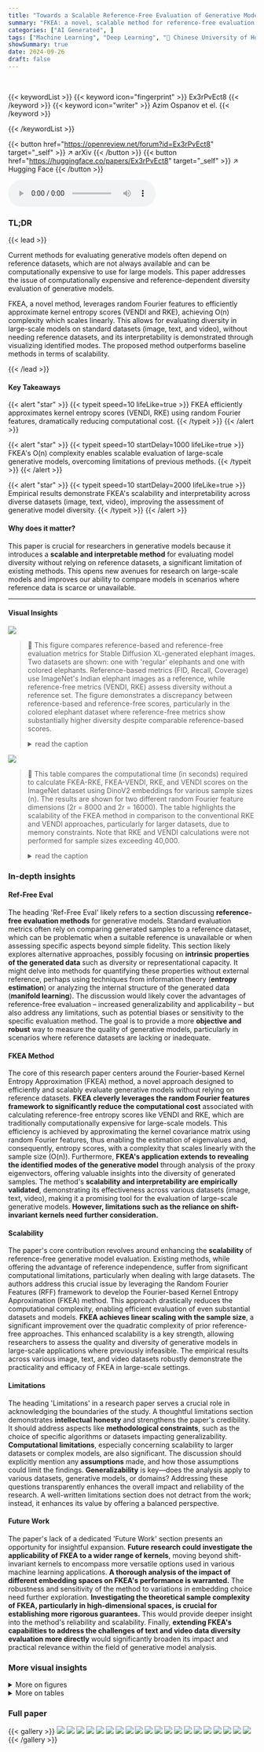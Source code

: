 ```yaml
---
title: "Towards a Scalable Reference-Free Evaluation of Generative Models"
summary: "FKEA: a novel, scalable method for reference-free evaluation of generative models' diversity using random Fourier features, overcoming computational limitations of existing entropy-based scores."
categories: ["AI Generated", ]
tags: ["Machine Learning", "Deep Learning", "🏢 Chinese University of Hong Kong",]
showSummary: true
date: 2024-09-26
draft: false
---
```


<br>

{{< keywordList >}}
{{< keyword icon="fingerprint" >}} Ex3rPvEct8 {{< /keyword >}}
{{< keyword icon="writer" >}} Azim Ospanov et el. {{< /keyword >}}
 
{{< /keywordList >}}

{{< button href="https://openreview.net/forum?id=Ex3rPvEct8" target="_self" >}}
↗ arXiv
{{< /button >}}
{{< button href="https://huggingface.co/papers/Ex3rPvEct8" target="_self" >}}
↗ Hugging Face
{{< /button >}}



<audio controls>
    <source src="https://ai-paper-reviewer.com/Ex3rPvEct8/podcast.wav" type="audio/wav">
    Your browser does not support the audio element.
</audio>


### TL;DR


{{< lead >}}

Current methods for evaluating generative models often depend on reference datasets, which are not always available and can be computationally expensive to use for large models.  This paper addresses the issue of computationally expensive and reference-dependent diversity evaluation of generative models.  



FKEA, a novel method, leverages random Fourier features to efficiently approximate kernel entropy scores (VENDI and RKE), achieving O(n) complexity which scales linearly.  This allows for evaluating diversity in large-scale models on standard datasets (image, text, and video), without needing reference datasets, and its interpretability is demonstrated through visualizing identified modes.  The proposed method outperforms baseline methods in terms of scalability.

{{< /lead >}}


#### Key Takeaways

{{< alert "star" >}}
{{< typeit speed=10 lifeLike=true >}} FKEA efficiently approximates kernel entropy scores (VENDI, RKE) using random Fourier features, dramatically reducing computational cost. {{< /typeit >}}
{{< /alert >}}

{{< alert "star" >}}
{{< typeit speed=10 startDelay=1000 lifeLike=true >}} FKEA's O(n) complexity enables scalable evaluation of large-scale generative models, overcoming limitations of previous methods. {{< /typeit >}}
{{< /alert >}}

{{< alert "star" >}}
{{< typeit speed=10 startDelay=2000 lifeLike=true >}} Empirical results demonstrate FKEA's scalability and interpretability across diverse datasets (image, text, video), improving the assessment of generative model diversity. {{< /typeit >}}
{{< /alert >}}

#### Why does it matter?
This paper is crucial for researchers in generative models because it introduces a **scalable and interpretable method** for evaluating model diversity without relying on reference datasets, a significant limitation of existing methods.  This opens new avenues for research on large-scale models and improves our ability to compare models in scenarios where reference data is scarce or unavailable.

------
#### Visual Insights



![](https://ai-paper-reviewer.com/Ex3rPvEct8/figures_1_1.jpg)

> 🔼 This figure compares reference-based and reference-free evaluation metrics for Stable Diffusion XL-generated elephant images.  Two datasets are shown: one with 'regular' elephants and one with colored elephants.  Reference-based metrics (FID, Recall, Coverage) use ImageNet's Indian elephant images as a reference, while reference-free metrics (VENDI, RKE) assess diversity without a reference set.  The figure demonstrates a discrepancy between reference-based and reference-free scores, particularly in the colored elephant dataset where reference-free metrics show substantially higher diversity despite comparable reference-based scores.
> <details>
> <summary>read the caption</summary>
> Figure 1: Reference-based vs. reference-free scores on two datasets of Stable Diffusion XL generated elephant images. FID, Recall, and Coverage scores (colored orange) are reference-based, whereas VENDI and RKE scores (colored blue) are reference-free. Inception.V3 is used as the backbone embedding. Reference-based metrics use 'Indian elephant' samples in ImageNet as reference data.
> </details>





![](https://ai-paper-reviewer.com/Ex3rPvEct8/tables_7_1.jpg)

> 🔼 This table compares the computational time (in seconds) required to calculate FKEA-RKE, FKEA-VENDI, RKE, and VENDI scores on the ImageNet dataset using DinoV2 embeddings for various sample sizes (n). The results are shown for two different random Fourier feature dimensions (2r = 8000 and 2r = 16000). The table highlights the scalability of the FKEA method in comparison to the conventional RKE and VENDI approaches, particularly for larger datasets, due to memory constraints. Note that RKE and VENDI calculations were not performed for sample sizes exceeding 40,000.
> <details>
> <summary>read the caption</summary>
> Table 1: Time complexity for FKEA and non-FKEA based metrics (RKE and VENDI) on ImageNet dataset with DinoV2 embedding. Computation of VENDI and RKE on 40k+ samples are omitted due to memory overflow during metric computation.
> </details>





### In-depth insights


#### Ref-Free Eval
The heading 'Ref-Free Eval' likely refers to a section discussing **reference-free evaluation methods** for generative models.  Standard evaluation metrics often rely on comparing generated samples to a reference dataset, which can be problematic when a suitable reference is unavailable or when assessing specific aspects beyond simple fidelity.  This section likely explores alternative approaches, possibly focusing on **intrinsic properties of the generated data** such as diversity or representational capacity.  It might delve into methods for quantifying these properties without external reference, perhaps using techniques from information theory (**entropy estimation**) or analyzing the internal structure of the generated data (**manifold learning**).  The discussion would likely cover the advantages of reference-free evaluation – increased generalizability and applicability – but also address any limitations, such as potential biases or sensitivity to the specific evaluation method.  The goal is to provide a more **objective and robust** way to measure the quality of generative models, particularly in scenarios where reference datasets are lacking or inadequate.

#### FKEA Method
The core of this research paper centers around the Fourier-based Kernel Entropy Approximation (FKEA) method, a novel approach designed to efficiently and scalably evaluate generative models without relying on reference datasets.  **FKEA cleverly leverages the random Fourier features framework to significantly reduce the computational cost** associated with calculating reference-free entropy scores like VENDI and RKE, which are traditionally computationally expensive for large-scale models.  This efficiency is achieved by approximating the kernel covariance matrix using random Fourier features, thus enabling the estimation of eigenvalues and, consequently, entropy scores, with a complexity that scales linearly with the sample size (O(n)).  Furthermore, **FKEA's application extends to revealing the identified modes of the generative model** through analysis of the proxy eigenvectors, offering valuable insights into the diversity of generated samples.  The method's **scalability and interpretability are empirically validated**, demonstrating its effectiveness across various datasets (image, text, video), making it a promising tool for the evaluation of large-scale generative models.  **However, limitations such as the reliance on shift-invariant kernels need further consideration.**

#### Scalability
The paper's core contribution revolves around enhancing the **scalability** of reference-free generative model evaluation.  Existing methods, while offering the advantage of reference independence, suffer from significant computational limitations, particularly when dealing with large datasets.  The authors address this crucial issue by leveraging the Random Fourier Features (RFF) framework to develop the Fourier-based Kernel Entropy Approximation (FKEA) method.  This approach drastically reduces the computational complexity, enabling efficient evaluation of even substantial datasets and models. **FKEA achieves linear scaling with the sample size**, a significant improvement over the quadratic complexity of prior reference-free approaches. This enhanced scalability is a key strength, allowing researchers to assess the quality and diversity of generative models in large-scale applications where previously infeasible. The empirical results across various image, text, and video datasets robustly demonstrate the practicality and efficacy of FKEA in large-scale settings.

#### Limitations
The heading 'Limitations' in a research paper serves a crucial role in acknowledging the boundaries of the study.  A thoughtful limitations section demonstrates **intellectual honesty** and strengthens the paper's credibility.  It should address aspects like **methodological constraints**, such as the choice of specific algorithms or datasets impacting generalizability.  **Computational limitations**, especially concerning scalability to larger datasets or complex models, are also significant.  The discussion should explicitly mention any **assumptions** made, and how those assumptions could limit the findings.  **Generalizability** is key—does the analysis apply to various datasets, generative models, or domains?  Addressing these questions transparently enhances the overall impact and reliability of the research.  A well-written limitations section does not detract from the work; instead, it enhances its value by offering a balanced perspective.

#### Future Work
The paper's lack of a dedicated 'Future Work' section presents an opportunity for insightful expansion.  **Future research could investigate the applicability of FKEA to a wider range of kernels**, moving beyond shift-invariant kernels to encompass more versatile options used in various machine learning applications.  **A thorough analysis of the impact of different embedding spaces on FKEA's performance is warranted.**  The robustness and sensitivity of the method to variations in embedding choice need further exploration.  **Investigating the theoretical sample complexity of FKEA, particularly in high-dimensional spaces, is crucial for establishing more rigorous guarantees.** This would provide deeper insight into the method's reliability and scalability.  Finally, **extending FKEA's capabilities to address the challenges of text and video data diversity evaluation more directly** would significantly broaden its impact and practical relevance within the field of generative model analysis.


### More visual insights

<details>
<summary>More on figures
</summary>


![](https://ai-paper-reviewer.com/Ex3rPvEct8/figures_7_1.jpg)

> 🔼 This figure shows the top 10 modes identified by FKEA in a single-colored MNIST dataset.  Each mode represents a cluster of similar images.  The plots show how the reference-free diversity metrics (RKE and VENDI) increase as the number of labels (i.e., the number of distinct digit classes present in the generated samples) increases.  The images in each mode illustrate the types of digits that are grouped together by the algorithm.
> <details>
> <summary>read the caption</summary>
> Figure 2: RFF-based identified clusters used in FKEA Evaluation in single-colored MNIST [46] dataset with pixel embedding, Fourier feature dimension 2r = 4000 and bandwidth σ = 7. The graphs indicate increase in FKEA RKE/VENDI diversity metrics with increasing number of labels.
> </details>



![](https://ai-paper-reviewer.com/Ex3rPvEct8/figures_8_1.jpg)

> 🔼 This figure demonstrates the results of applying the Fourier-based Kernel Entropy Approximation (FKEA) method to the single-colored MNIST dataset.  The method identifies clusters within the data based on the eigenvectors of a proxy kernel matrix calculated using random Fourier features.  The figure shows the top 10 identified clusters (modes) and plots showing how the FKEA-based RKE and VENDI diversity metrics increase with the number of labels (classes) in the dataset.  This illustrates the scalability and interpretability of FKEA in evaluating the diversity of generated samples.
> <details>
> <summary>read the caption</summary>
> Figure 2: RFF-based identified clusters used in FKEA Evaluation in single-colored MNIST [46] dataset with pixel embedding, Fourier feature dimension 2r = 4000 and bandwidth σ = 7. The graphs indicate increase in FKEA RKE/VENDI diversity metrics with increasing number of labels.
> </details>



![](https://ai-paper-reviewer.com/Ex3rPvEct8/figures_8_2.jpg)

> 🔼 This figure shows how FKEA metrics (FKEA-VENDI-1.0, FKEA-VENDI-1.5, and FKEA-RKE) change with different truncation factors (ψ) applied to StyleGAN3 generated FFHQ samples.  The plots illustrate the increasing trend of the scores with increasing truncation factor values, indicating how this parameter affects the diversity assessment by FKEA. The image grids below the plots show samples from the top clusters with the highest scores for each truncation factor, giving a visual representation of the clustering behavior. 
> <details>
> <summary>read the caption</summary>
> Figure 4: FKEA metrics behavior under different truncation factor ψ of StyleGAN3 [47] generated FFHQ samples.
> </details>



![](https://ai-paper-reviewer.com/Ex3rPvEct8/figures_9_1.jpg)

> 🔼 This figure visualizes the clusters identified by the Fourier-based Kernel Entropy Approximation (FKEA) method in a single-colored version of the MNIST dataset.  The FKEA method uses random Fourier features to approximate the kernel matrix, making it computationally efficient for large datasets.  The plots in the figure show the increase in the RKE and VENDI diversity metrics as the number of labels increases.  The identified modes, or clusters, are visually represented, demonstrating how FKEA groups similar images together.
> <details>
> <summary>read the caption</summary>
> Figure 2: RFF-based identified clusters used in FKEA Evaluation in single-colored MNIST [46] dataset with pixel embedding, Fourier feature dimension 2r = 4000 and bandwidth σ = 7. The graphs indicate increase in FKEA RKE/VENDI diversity metrics with increasing number of labels.
> </details>



![](https://ai-paper-reviewer.com/Ex3rPvEct8/figures_9_2.jpg)

> 🔼 This figure shows the top 10 modes identified by the FKEA method in a single-colored MNIST dataset.  Each mode represents a cluster of similar images. The RFF (Random Fourier Features) method was used with 4000 features and a bandwidth of 7. As the number of labels (representing different digits) increases, the diversity metrics (RKE and VENDI) also increase, indicating that the model generates more diverse images.
> <details>
> <summary>read the caption</summary>
> Figure 2: RFF-based identified clusters used in FKEA Evaluation in single-colored MNIST [46] dataset with pixel embedding, Fourier feature dimension 2r = 4000 and bandwidth σ = 7. The graphs indicate increase in FKEA RKE/VENDI diversity metrics with increasing number of labels.
> </details>



![](https://ai-paper-reviewer.com/Ex3rPvEct8/figures_18_1.jpg)

> 🔼 This figure shows the top 4 clusters identified by the Fourier-based Kernel Entropy Approximation (FKEA) method on the ImageNet dataset using DinoV2 embeddings and a Gaussian kernel with bandwidth σ = 25.  The results are displayed for four different sample sizes: 10k, 50k, 100k, and 250k. The images within each cluster visually represent the types of images that are grouped together by the algorithm. As the number of samples increases, the clusters become more coherent and the algorithm's ability to group similar images improves, demonstrating the scalability of the FKEA method.
> <details>
> <summary>read the caption</summary>
> Figure 7: RFF-based identified clusters used in FKEA Evaluation in ImageNet dataset with DinoV2 embeddings and bandwidth σ = 25 at varying number of samples n
> </details>



![](https://ai-paper-reviewer.com/Ex3rPvEct8/figures_19_1.jpg)

> 🔼 This figure visualizes the top 10 modes identified by the Fourier-based Kernel Entropy Approximation (FKEA) method in a single-colored MNIST dataset.  It shows how the FKEA method identifies clusters of similar images (modes), and demonstrates that the diversity metrics (RKE and VENDI) increase as the number of distinct image classes (labels) in the dataset grows. Each mode displays a representative set of images belonging to that specific cluster, highlighting the method's ability to capture and quantify the diversity of generated samples.
> <details>
> <summary>read the caption</summary>
> Figure 2: RFF-based identified clusters used in FKEA Evaluation in single-colored MNIST [46] dataset with pixel embedding, Fourier feature dimension 2r = 4000 and bandwidth σ = 7. The graphs indicate increase in FKEA RKE/VENDI diversity metrics with increasing number of labels.
> </details>



![](https://ai-paper-reviewer.com/Ex3rPvEct8/figures_20_1.jpg)

> 🔼 This figure shows the top 8 clusters identified by the Fourier-based Kernel Entropy Approximation (FKEA) method in the FFHQ dataset.  The FKEA method uses random Fourier features to efficiently approximate the kernel covariance matrix, enabling scalable evaluation of generative models. Each cluster represents a mode identified by FKEA and showcases a set of images belonging to that mode. The images illustrate the diversity of generated samples that fall into each of the identified clusters in the FFHQ dataset. DinoV2 embeddings and a bandwidth (σ) of 20 were used in the FKEA evaluation.
> <details>
> <summary>read the caption</summary>
> Figure 8: RFF-based identified clusters used in FKEA Evaluation in FFHQ dataset with DinoV2 embeddings and bandwidth σ = 20
> </details>



![](https://ai-paper-reviewer.com/Ex3rPvEct8/figures_20_2.jpg)

> 🔼 This figure shows the top 10 modes identified by FKEA in a single-colored MNIST dataset.  Each mode represents a cluster of similar images.  The graphs illustrate how the RKE and VENDI diversity scores increase as the number of distinct digit labels in the dataset grows, demonstrating that FKEA can effectively capture and quantify the diversity of generated data.
> <details>
> <summary>read the caption</summary>
> Figure 2: RFF-based identified clusters used in FKEA Evaluation in single-colored MNIST [46] dataset with pixel embedding, Fourier feature dimension 2r = 4000 and bandwidth σ = 7. The graphs indicate increase in FKEA RKE/VENDI diversity metrics with increasing number of labels.
> </details>



![](https://ai-paper-reviewer.com/Ex3rPvEct8/figures_21_1.jpg)

> 🔼 This figure shows the top 4 modes identified by FKEA in the ImageNet dataset using DinoV2 embeddings and a Gaussian kernel with bandwidth σ = 25.  Each mode represents a cluster of images with similar visual characteristics. The figure demonstrates the effect of the number of samples (n) on the quality and distinctness of these clusters, illustrating improved cluster separation with larger sample sizes.
> <details>
> <summary>read the caption</summary>
> Figure 7: RFF-based identified clusters used in FKEA Evaluation in ImageNet dataset with DinoV2 embeddings and bandwidth σ = 25 at varying number of samples n
> </details>



![](https://ai-paper-reviewer.com/Ex3rPvEct8/figures_21_2.jpg)

> 🔼 This figure shows the top 8 clusters identified by the Fourier-based Kernel Entropy Approximation (FKEA) method on the Fashion-MNIST dataset.  Each cluster represents a distinct mode identified by FKEA, visually demonstrating the diversity of the generated samples according to the method.  The use of pixel embeddings and a bandwidth (σ) of 15 are specified parameters of the FKEA process for this dataset. 
> <details>
> <summary>read the caption</summary>
> Figure 11: RFF-based identified clusters used in FKEA Evaluation in FASHION-MNIST [50] dataset with pixel embeddings and bandwidth σ = 15.
> </details>



![](https://ai-paper-reviewer.com/Ex3rPvEct8/figures_23_1.jpg)

> 🔼 This figure shows the top 10 modes identified by FKEA in a single-colored MNIST dataset.  Each mode represents a cluster of similar images. The figure demonstrates that as the number of labels (i.e., the number of distinct digit classes considered) increases, the FKEA-based RKE and VENDI diversity scores also increase, indicating that the model generates more diverse samples.  The visualizations help illustrate how FKEA identifies modes (clusters) in the data.
> <details>
> <summary>read the caption</summary>
> Figure 2: RFF-based identified clusters used in FKEA Evaluation in single-colored MNIST [46] dataset with pixel embedding, Fourier feature dimension 2r = 4000 and bandwidth σ = 7. The graphs indicate increase in FKEA RKE/VENDI diversity metrics with increasing number of labels.
> </details>



![](https://ai-paper-reviewer.com/Ex3rPvEct8/figures_23_2.jpg)

> 🔼 This figure visualizes the top 10 modes identified by the Fourier-based Kernel Entropy Approximation (FKEA) method on a single-colored version of the MNIST dataset.  The visualization shows the identified image clusters for each mode, indicating that FKEA captures distinct visual patterns.  The accompanying plots illustrate a trend of increasing diversity metrics (RKE and VENDI) as the number of labels increases, suggesting that FKEA effectively captures the diversity of the generated data. Pixel embeddings were used, along with a Fourier feature dimension of 4000 and a bandwidth of 7.
> <details>
> <summary>read the caption</summary>
> Figure 2: RFF-based identified clusters used in FKEA Evaluation in single-colored MNIST [46] dataset with pixel embedding, Fourier feature dimension 2r = 4000 and bandwidth σ = 7. The graphs indicate increase in FKEA RKE/VENDI diversity metrics with increasing number of labels.
> </details>



![](https://ai-paper-reviewer.com/Ex3rPvEct8/figures_24_1.jpg)

> 🔼 This figure shows the top 10 modes identified by FKEA in the colored MNIST dataset. Each mode represents a cluster of similar images. The number of labels increases from 2 to 10, showing how the diversity metrics (RKE and VENDI) increase with the number of distinct clusters.
> <details>
> <summary>read the caption</summary>
> Figure 2: RFF-based identified clusters used in FKEA Evaluation in single-colored MNIST [46] dataset with pixel embedding, Fourier feature dimension 2r = 4000 and bandwidth σ = 7. The graphs indicate increase in FKEA RKE/VENDI diversity metrics with increasing number of labels.
> </details>



![](https://ai-paper-reviewer.com/Ex3rPvEct8/figures_24_2.jpg)

> 🔼 This figure shows the top 10 modes identified by the FKEA method in a single-colored MNIST dataset.  Each mode represents a cluster of similar images, and the figure demonstrates how the diversity metrics (RKE and VENDI) increase as the number of distinct image classes (labels) increases.  The results visually showcase how the FKEA method successfully identifies and separates distinct clusters of images based on visual characteristics.
> <details>
> <summary>read the caption</summary>
> Figure 2: RFF-based identified clusters used in FKEA Evaluation in single-colored MNIST [46] dataset with pixel embedding, Fourier feature dimension 2r = 4000 and bandwidth σ = 7. The graphs indicate increase in FKEA RKE/VENDI diversity metrics with increasing number of labels.
> </details>



![](https://ai-paper-reviewer.com/Ex3rPvEct8/figures_25_1.jpg)

> 🔼 This figure shows the top 4 modes identified by FKEA in the ImageNet dataset using DinoV2 embeddings and a Gaussian kernel with a bandwidth of 25.  It demonstrates how the quality of the identified clusters improves as the number of samples (n) increases, progressing from noisy and merged clusters at n=10k to more coherent and meaningful clusters at n=250k. This highlights the importance of sample size for accurate entropy estimation using FKEA.
> <details>
> <summary>read the caption</summary>
> Figure 7: RFF-based identified clusters used in FKEA Evaluation in ImageNet dataset with DinoV2 embeddings and bandwidth σ = 25 at varying number of samples n.
> </details>



![](https://ai-paper-reviewer.com/Ex3rPvEct8/figures_25_2.jpg)

> 🔼 This figure shows the top 4 modes identified by the FKEA method in the ImageNet dataset using DinoV2 embeddings and a Gaussian kernel with bandwidth σ = 25.  It demonstrates the impact of the number of samples (n) on the quality and coherence of the resulting clusters.  As the number of samples increases from 10k to 250k, the clusters become increasingly refined and semantically meaningful, highlighting the scalability of the FKEA approach for large datasets.
> <details>
> <summary>read the caption</summary>
> Figure 7: RFF-based identified clusters used in FKEA Evaluation in ImageNet dataset with DinoV2 embeddings and bandwidth σ = 25 at varying number of samples n
> </details>



![](https://ai-paper-reviewer.com/Ex3rPvEct8/figures_26_1.jpg)

> 🔼 This figure displays the convergence behavior of diversity metrics (VENDI and RKE, both with and without FKEA approximation) across various text and image embeddings.  The left panels show results for different text embeddings (text-embedding-3-large, text-embedding-3-small, Gemini, BERT) on a synthetic dataset with an increasing number of countries. The right panels showcase similar results for different image embeddings (DinoV2, CLIP, InceptionV3, SwAV) on the ImageNet dataset with an increasing number of classes.  The plots illustrate how the diversity metrics evolve as the number of data samples increases, demonstrating the convergence properties of the FKEA method.
> <details>
> <summary>read the caption</summary>
> Figure 19: Summary of diversity convergence with r = 12000 and sample size n = 20000.
> </details>



![](https://ai-paper-reviewer.com/Ex3rPvEct8/figures_26_2.jpg)

> 🔼 This figure displays the convergence behavior of diversity metrics (VENDI-1.0, FKEA-VENDI-1.0, RKE, and FKEA-RKE) across different embedding spaces (DinoV2, CLIP, InceptionV3, and SwAV) and datasets (synthetic countries and ImageNet). The x-axis represents the number of classes, while the y-axis shows the diversity score. The plots illustrate how the diversity scores converge as the number of classes increases, demonstrating the scalability of FKEA across various embedding spaces and datasets.
> <details>
> <summary>read the caption</summary>
> Figure 19: Summary of diversity convergence with r = 12000 and sample size n = 20000.
> </details>



![](https://ai-paper-reviewer.com/Ex3rPvEct8/figures_28_1.jpg)

> 🔼 This figure shows the results of applying the Fourier-based Kernel Entropy Approximation (FKEA) method to the single-colored MNIST dataset.  The FKEA method identifies clusters within the data and calculates diversity scores (RKE and VENDI). The graphs demonstrate that as the number of labels (classes) increases, so does the diversity, indicating that the FKEA method effectively captures the diversity of generated data.
> <details>
> <summary>read the caption</summary>
> Figure 2: RFF-based identified clusters used in FKEA Evaluation in single-colored MNIST [46] dataset with pixel embedding, Fourier feature dimension 2r = 4000 and bandwidth σ = 7. The graphs indicate increase in FKEA RKE/VENDI diversity metrics with increasing number of labels.
> </details>



</details>




<details>
<summary>More on tables
</summary>


![](https://ai-paper-reviewer.com/Ex3rPvEct8/tables_8_1.jpg)
> 🔼 This table compares the computation time of FKEA and non-FKEA based methods (RKE, VENDI) on the ImageNet dataset.  It uses DinoV2 embeddings and shows how the time scales with increasing sample size (n). Note that VENDI and RKE computations were not performed for sample sizes above 40,000 due to memory limitations.
> <details>
> <summary>read the caption</summary>
> Table 1: Time complexity for FKEA and non-FKEA based metrics (RKE and VENDI) on ImageNet dataset with DinoV2 embedding. Computation of VENDI and RKE on 40k+ samples are omitted due to memory overflow during metric computation.
> </details>

![](https://ai-paper-reviewer.com/Ex3rPvEct8/tables_22_1.jpg)
> 🔼 This table compares the performance of various generative models on the ImageNet dataset using different metrics.  It includes both reference-based metrics (IS, FID, Precision, Recall, Density, Coverage) and the proposed reference-free metrics (FKEA VENDI-1, FKEA RKE). The Gaussian kernel bandwidth and Fourier features dimension are specified.  The scores are based on 50,000 pre-generated samples.
> <details>
> <summary>read the caption</summary>
> Table 3: Evaluated scores for ImageNet generative models. The Gaussian kernel bandwidth parameter chosen for RKE, VENDI, FKEA-VENDI and FKEA-RKE is σ = 25 and Fourier features dimension 2r = 16k. The scores were obtained by running the GitHub of [20] on pre-generated 50k samples.
> </details>

![](https://ai-paper-reviewer.com/Ex3rPvEct8/tables_26_1.jpg)
> 🔼 This table compares the computation time of the FKEA method and traditional methods for calculating RKE and VENDI scores on the ImageNet dataset using DinoV2 embeddings.  It shows how the FKEA method scales efficiently to large datasets (up to 250k samples), while traditional methods fail due to memory limitations at larger sample sizes.
> <details>
> <summary>read the caption</summary>
> Table 1: Time complexity for FKEA and non-FKEA based metrics (RKE and VENDI) on ImageNet dataset with DinoV2 embedding. Computation of VENDI and RKE on 40k+ samples are omitted due to memory overflow during metric computation.
> </details>

![](https://ai-paper-reviewer.com/Ex3rPvEct8/tables_27_1.jpg)
> 🔼 This table compares the performance of various generative models on the ImageNet dataset using different diversity metrics.  The metrics include Inception Score (IS), Fréchet Inception Distance (FID), Precision, Recall, Density, Coverage, FKEA VENDI-1, and FKEA RKE.  The Gaussian kernel bandwidth and Fourier features dimension are specified. Note that the scores were obtained using pre-generated samples.
> <details>
> <summary>read the caption</summary>
> Table 3: Evaluated scores for ImageNet generative models. The Gaussian kernel bandwidth parameter chosen for RKE, VENDI, FKEA-VENDI and FKEA-RKE is σ = 25 and Fourier features dimension 2r = 16k. The scores were obtained by running the GitHub of [20] on pre-generated 50k samples.
> </details>

![](https://ai-paper-reviewer.com/Ex3rPvEct8/tables_27_2.jpg)
> 🔼 This table compares the computation time of FKEA and traditional RKE/VENDI methods for different sample sizes on the ImageNet dataset.  The results highlight FKEA's scalability advantage, as RKE and VENDI become computationally intractable for larger datasets (above 40,000 samples) due to memory limitations.  The table shows the time (in seconds) taken to compute FKEA-RKE, FKEA-VENDI, RKE and VENDI for various sample sizes (10k, 20k, 30k, 40k, 50k, 100k, 250k) and two different Fourier feature dimensions (2r = 8000 and 2r = 16000).
> <details>
> <summary>read the caption</summary>
> Table 1: Time complexity for FKEA and non-FKEA based metrics (RKE and VENDI) on ImageNet dataset with DinoV2 embedding. Computation of VENDI and RKE on 40k+ samples are omitted due to memory overflow during metric computation.
> </details>

</details>




### Full paper

{{< gallery >}}
<img src="https://ai-paper-reviewer.com/Ex3rPvEct8/1.png" class="grid-w50 md:grid-w33 xl:grid-w25" />
<img src="https://ai-paper-reviewer.com/Ex3rPvEct8/2.png" class="grid-w50 md:grid-w33 xl:grid-w25" />
<img src="https://ai-paper-reviewer.com/Ex3rPvEct8/3.png" class="grid-w50 md:grid-w33 xl:grid-w25" />
<img src="https://ai-paper-reviewer.com/Ex3rPvEct8/4.png" class="grid-w50 md:grid-w33 xl:grid-w25" />
<img src="https://ai-paper-reviewer.com/Ex3rPvEct8/5.png" class="grid-w50 md:grid-w33 xl:grid-w25" />
<img src="https://ai-paper-reviewer.com/Ex3rPvEct8/6.png" class="grid-w50 md:grid-w33 xl:grid-w25" />
<img src="https://ai-paper-reviewer.com/Ex3rPvEct8/7.png" class="grid-w50 md:grid-w33 xl:grid-w25" />
<img src="https://ai-paper-reviewer.com/Ex3rPvEct8/8.png" class="grid-w50 md:grid-w33 xl:grid-w25" />
<img src="https://ai-paper-reviewer.com/Ex3rPvEct8/9.png" class="grid-w50 md:grid-w33 xl:grid-w25" />
<img src="https://ai-paper-reviewer.com/Ex3rPvEct8/10.png" class="grid-w50 md:grid-w33 xl:grid-w25" />
<img src="https://ai-paper-reviewer.com/Ex3rPvEct8/11.png" class="grid-w50 md:grid-w33 xl:grid-w25" />
<img src="https://ai-paper-reviewer.com/Ex3rPvEct8/12.png" class="grid-w50 md:grid-w33 xl:grid-w25" />
<img src="https://ai-paper-reviewer.com/Ex3rPvEct8/13.png" class="grid-w50 md:grid-w33 xl:grid-w25" />
<img src="https://ai-paper-reviewer.com/Ex3rPvEct8/14.png" class="grid-w50 md:grid-w33 xl:grid-w25" />
<img src="https://ai-paper-reviewer.com/Ex3rPvEct8/15.png" class="grid-w50 md:grid-w33 xl:grid-w25" />
<img src="https://ai-paper-reviewer.com/Ex3rPvEct8/16.png" class="grid-w50 md:grid-w33 xl:grid-w25" />
<img src="https://ai-paper-reviewer.com/Ex3rPvEct8/17.png" class="grid-w50 md:grid-w33 xl:grid-w25" />
<img src="https://ai-paper-reviewer.com/Ex3rPvEct8/18.png" class="grid-w50 md:grid-w33 xl:grid-w25" />
<img src="https://ai-paper-reviewer.com/Ex3rPvEct8/19.png" class="grid-w50 md:grid-w33 xl:grid-w25" />
<img src="https://ai-paper-reviewer.com/Ex3rPvEct8/20.png" class="grid-w50 md:grid-w33 xl:grid-w25" />
{{< /gallery >}}